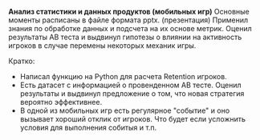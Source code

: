 **Анализ статистики и данных продуктов (мобильных игр)**
Основные моменты расписаны в файле формата pptx. (презентация)
Применил знания по обработке данных и подсчета на их основе метрик. 
Оценил результаты АB теста и выдвинул гипотезы о влиянии на активность игроков в случае перемены некоторых механик игры.

Кратко:
- Написал функцию на Python для расчета Retention игроков.
- Есть датасет с информацией о провенденном AB тесте. Оценил результаты и выдвинул предложение о том, что новая стратегия вероятно эффективнее.
- В одной из мобильных игр есть регулярное "событие" и оно вызывает хороший отклик от игроков. Что будет если усложнить условия для выполнения собитыя и т.п.
